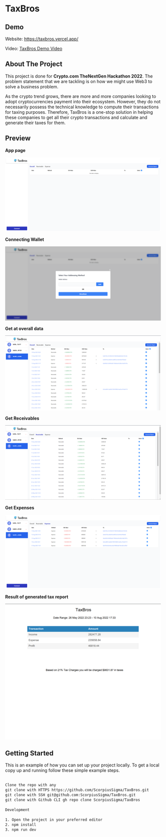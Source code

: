 # TaxBros

## Demo

Website: https://taxbros.vercel.app/

Video: [TaxBros Demo Video](TaxBrosDemo.mp4)

## About The Project

This project is done for **Crypto.com TheNextGen Hackathon 2022**. The problem statement that we are tackling is on how we might use Web3 to solve a business problem.

As the crypto trend grows, there are more and more companies looking to adopt cryptocurrencies payment into their ecosystem. However, they do not necessarily possess the technical knowledge to compute their transactions for taxing purposes. Therefore, TaxBros is a one-stop solution in helping these companies to get all their crypto transactions and calculate and generate their taxes for them.

## Preview

**App page**

![HomePage](public/homepage.png)

**Connecting Wallet**

![Connecting Wallet](public/walletConnect.png)

**Get at overall data**

![Look at overall data](public/populatedData.png)

**Get Receivables**

![Filter by Receivables](public/receivables.png)

**Get Expenses**

![Filter by Expenses](public/Expense.png)

**Result of generated tax report**

![Generate Tax Result](public/taxResult.png)

## Getting Started

This is an example of how you can set up your project locally. To get a local copy up and running follow these simple example steps.

```

Clone the repo with any
git clone with HTTPS https://github.com/ScorpiusSigma/TaxBros.git
git clone with SSH git@github.com:ScorpiusSigma/TaxBros.git
git clone with Github CLI gh repo clone ScorpiusSigma/TaxBros

Development

1. Open the project in your preferred editor
2. npm install
3. npm run dev
```
